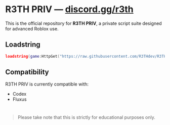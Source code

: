 # R3TH PRIV — [discord.gg/r3th](https://discord.gg/r3th)

This is the official repository for **R3TH PRIV**, a private script suite designed for advanced Roblox use.

## Loadstring

```lua
loadstring(game:HttpGet("https://raw.githubusercontent.com/R3THdev/R3TH-PRIV/main/loader.lua"))()
```

## Compatibility

R3TH PRIV is currently compatible with:

* Codex
* Fluxus

#
> Please take note that this is strictly for educational purposes only.
